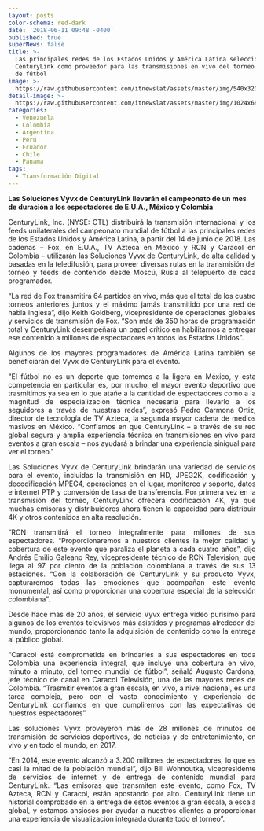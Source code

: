 ```yaml
---
layout: posts
color-schema: red-dark
date: '2018-06-11 09:48 -0400'
published: true
superNews: false
title: >-
  Las principales redes de los Estados Unidos y América Latina seleccionan a
  CenturyLink como proveedor para las transmisiones en vivo del torneo mundial
  de fútbol 
image: >-
  https://raw.githubusercontent.com/itnewslat/assets/master/img/540x320/Transmision-p.jpg
detail-image: >-
  https://raw.githubusercontent.com/itnewslat/assets/master/img/1024x680/Transmision-g.jpg
categories:
  - Venezuela
  - Colombia
  - Argentina
  - Perú
  - Ecuador
  - Chile
  - Panama
tags:
  - Transformación Digital
---
```

**Las Soluciones Vyvx de CenturyLink llevarán el campeonato de un mes de duración a los espectadores de E.U.A., México y Colombia**

<p style="text-align: justify;">CenturyLink, Inc. (NYSE: CTL) distribuirá la transmisión internacional y los feeds unilaterales del campeonato mundial de fútbol a las principales redes de los Estados Unidos y América Latina, a partir del 14 de junio de 2018. Las cadenas – Fox, en E.U.A., TV Azteca en México y RCN y Caracol en Colombia – utilizarán las Soluciones Vyvx de CenturyLink, de alta calidad y basadas en la teledifusión, para proveer diversas rutas en la transmisión del torneo y feeds de contenido desde Moscú, Rusia al telepuerto de cada programador. </p>
 
<p style="text-align: justify;">“La red de Fox transmitirá 64 partidos en vivo, más que el total de los cuatro torneos anteriores juntos y el máximo jamás transmitido por una red de habla inglesa”, dijo Keith Goldberg, vicepresidente de operaciones globales y servicios de transmisión de Fox. “Son más de 350 horas de programación total y CenturyLink desempeñará un papel crítico en habilitarnos a entregar ese contenido a millones de espectadores en todos los Estados Unidos”. </p>
 
<p style="text-align: justify;">Algunos de los mayores programadores de América Latina también se beneficiarán del Vyvx de CenturyLink para el evento.</p> 
 
<p style="text-align: justify;">"El fútbol no es un deporte que tomemos a la ligera en México, y esta competencia en particular es, por mucho, el mayor evento deportivo que trasmitimos ya sea en lo que atañe a la cantidad de espectadores como a la magnitud de especialización técnica necesaria para llevarlo a los seguidores a través de nuestras redes”, expresó Pedro Carmona Ortiz, director de tecnología de TV Azteca, la segunda mayor cadena de medios masivos en México.  “Confiamos en que CenturyLink – a través de su red global segura y amplia experiencia técnica en transmisiones en vivo para eventos a gran escala – nos ayudará a brindar una experiencia sinigual para ver el torneo."</p>
 
<p style="text-align: justify;">Las Soluciones Vyvx de CenturyLink brindarán una variedad de servicios para el evento, incluidas la transmisión en HD, JPEG2K, codificación y decodificación MPEG4, operaciones en el lugar, monitoreo y soporte, datos e internet PTP y conversión de tasa de transferencia. Por primera vez en la transmisión del torneo, CenturyLink ofrecerá codificación 4K, ya que muchas emisoras y distribuidores ahora tienen la capacidad para distribuir 4K y otros contenidos en alta resolución.</p>
 
<p style="text-align: justify;">“RCN transmitirá el torneo integralmente para millones de sus espectadores. “Proporcionaremos a nuestros clientes la mejor calidad y cobertura de este evento que paraliza el planeta a cada cuatro años”, dijo Andrés Emilio Galeano Rey, vicepresidente técnico de RCN Televisión, que llega al 97 por ciento de la población colombiana a través de sus 13 estaciones. “Con la colaboración de CenturyLink y su producto Vyvx, capturaremos todas las emociones que acompañan este evento monumental, así como proporcionar una cobertura especial de la selección colombiana”.</p> 
 
<p style="text-align: justify;">Desde hace más de 20 años, el servicio Vyvx entrega video purísimo para algunos de los eventos televisivos más asistidos y programas alrededor del mundo, proporcionando tanto la adquisición de contenido como la entrega al público global.</p> 
 
<p style="text-align: justify;">“Caracol está comprometida en brindarles a sus espectadores en toda Colombia una experiencia integral, que incluye una cobertura en vivo, minuto a minuto, del torneo mundial de fútbol”, señaló Augusto Cardona, jefe técnico de canal en Caracol Televisión, una de las mayores redes de Colombia. “Trasmitir eventos a gran escala, en vivo, a nivel nacional, es una tarea compleja, pero con el vasto conocimiento y experiencia de CenturyLink confiamos en que cumpliremos con las expectativas de nuestros espectadores”.</p>
 
<p style="text-align: justify;">Las soluciones Vyvx proveyeron más de 28 millones de minutos de transmisión de servicios deportivos, de noticias y de entretenimiento, en vivo y en todo el mundo, en 2017.</p> 
 
<p style="text-align: justify;">“En 2014, este evento alcanzó a 3.200 millones de espectadores, lo que es casi la mitad de la población mundial”, dijo Bill Wohnoutka, vicepresidente de servicios de internet y de entrega de contenido mundial para CenturyLink. “Las emisoras que transmiten este evento, como Fox, TV Azteca, RCN y Caracol, están apostando por alto. CenturyLink tiene un historial comprobado en la entrega de estos eventos a gran escala, a escala global, y estamos ansiosos por ayudar a nuestros clientes a proporcionar una experiencia de visualización integrada durante todo el torneo”. </p>